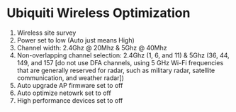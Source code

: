 # Ubiquiti Wireless Optimization

1. Wireless site survey
2. Power set to low (Auto just means High)
3. Channel width: 2.4Ghz @ 20Mhz & 5Ghz @ 40Mhz
4. Non-overlapping channel selection: 2.4Ghz (1, 6, and 11) & 5Ghz (36, 44, 149, and 157 [do not use DFA channels, using 5 GHz Wi-Fi frequencies that are generally reserved for radar, such as military radar, satellite communication, and weather radar])
5. Auto upgrade AP firmware set to off
6. Auto optimize netowrk set to off
7. High performance devices set to off

